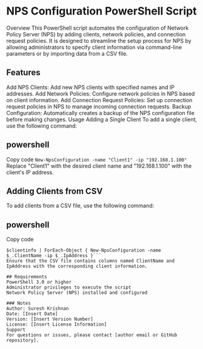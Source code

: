 # NPS Configuration PowerShell Script
Overview
This PowerShell script automates the configuration of Network Policy Server (NPS) by adding clients, network policies, and connection request policies. It is designed to streamline the setup process for NPS by allowing administrators to specify client information via command-line parameters or by importing data from a CSV file.

## Features
Add NPS Clients: Add new NPS clients with specified names and IP addresses.
Add Network Policies: Configure network policies in NPS based on client information.
Add Connection Request Policies: Set up connection request policies in NPS to manage incoming connection requests.
Backup Configuration: Automatically creates a backup of the NPS configuration file before making changes.
Usage
Adding a Single Client
To add a single client, use the following command:

## powershell
Copy code
`New-NpsConfiguration -name "Client1" -ip "192.168.1.100"`
Replace "Client1" with the desired client name and "192.168.1.100" with the client's IP address.

## Adding Clients from CSV
To add clients from a CSV file, use the following command:

## powershell
Copy code
```$clientinfo = Import-Csv C:\temp\nps.csv
$clientinfo | ForEach-Object { New-NpsConfiguration -name $_.ClientName -ip $_.IpAddress }```
Ensure that the CSV file contains columns named ClientName and IpAddress with the corresponding client information.

## Requirements
PowerShell 3.0 or higher
Administrator privileges to execute the script
Network Policy Server (NPS) installed and configured

### Notes
Author: Suresh Krishnan
Date: [Insert Date]
Version: [Insert Version Number]
License: [Insert License Information]
Support
For questions or issues, please contact [author email or GitHub repository].

